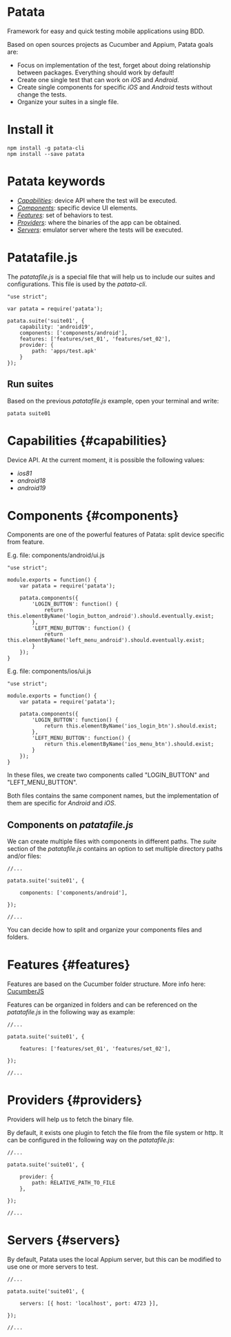 # Patata

Framework for easy and quick testing mobile applications using BDD. 

Based on open sources projects as Cucumber and Appium, Patata goals are:

- Focus on implementation of the test, forget about doing relationship between packages. Everything should work by default!
- Create one single test that can work on *iOS* and *Android*.
- Create single components for specific *iOS* and *Android* tests without change the tests.
- Organize your suites in a single file.

# Install it

```
npm install -g patata-cli
npm install --save patata
```

# Patata keywords

- *[Capabilities](#capabilities)*: device API where the test will be executed.
- *[Components](#components)*: specific device UI elements.
- *[Features](#features)*: set of behaviors to test.
- *[Providers](#providers)*: where the binaries of the app can be obtained.
- *[Servers](#servers)*: emulator server where the tests will be executed.

# Patatafile.js

The *patatafile.js* is a special file that will help us to include our suites and configurations. This file is used by the *patata-cli*.

```
"use strict";

var patata = require('patata');

patata.suite('suite01', {
    capability: 'android19',
    components: ['components/android'],
    features: ['features/set_01', 'features/set_02'],
    provider: {
        path: 'apps/test.apk'
    }
});
```

## Run suites

Based on the previous *patatafile.js* example, open your terminal and write:

```
patata suite01
```

# Capabilities {#capabilities}

Device API. At the current moment, it is possible the following values:

- *ios81*
- *android18*
- *android19*

# Components {#components}

Components are one of the powerful features of Patata: split device specific from feature.

E.g. file: components/android/ui.js

```
"use strict";

module.exports = function() {
    var patata = require('patata');

    patata.components({       
        'LOGIN_BUTTON': function() { 
            return this.elementByName('login_button_android').should.eventually.exist; 
        },
        'LEFT_MENU_BUTTON': function() { 
            return this.elementByName('left_menu_android').should.eventually.exist; 
        }
    });
}
```

E.g. file: components/ios/ui.js

```
"use strict";

module.exports = function() {
    var patata = require('patata');

    patata.components({       
        'LOGIN_BUTTON': function() { 
            return this.elementByName('ios_login_btn').should.exist; 
        },
        'LEFT_MENU_BUTTON': function() { 
            return this.elementByName('ios_menu_btn').should.exist; 
        }
    });
}
```

In these files, we create two components called "LOGIN_BUTTON" and "LEFT_MENU_BUTTON".

Both files contains the same component names, but the implementation of them are specific for *Android* and *iOS*.

## Components on *patatafile.js*

We can create multiple files with components in different paths. The *suite* section of the *patatafile.js* contains an option to set multiple directory paths and/or files:

```
//...

patata.suite('suite01', {
    
    components: ['components/android'],
    
});

//...
```

You can decide how to split and organize your components files and folders.

# Features {#features}

Features are based on the Cucumber folder structure. More info here: [CucumberJS](https://github.com/cucumber/cucumber-js)

Features can be organized in folders and can be referenced on the *patatafile.js* in the following way as example:

```
//...

patata.suite('suite01', {
    
    features: ['features/set_01', 'features/set_02'],
    
});

//...
```

# Providers {#providers}

Providers will help us to fetch the binary file.

By default, it exists one plugin to fetch the file from the file system or http. It can be configured in the following way on the *patatafile.js*:

```
//...

patata.suite('suite01', {
    
    provider: {
        path: RELATIVE_PATH_TO_FILE
    },
    
});

//...
```

# Servers {#servers}

By default, Patata uses the local Appium server, but this can be modified to use one or more servers to test.

```
//...

patata.suite('suite01', {
    
    servers: [{ host: 'localhost', port: 4723 }],
        
});

//...
```